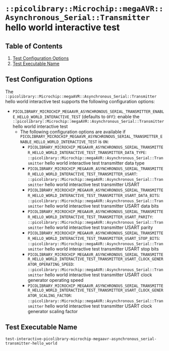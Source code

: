 # `::picolibrary::Microchip::megaAVR::Asynchronous_Serial::Transmitter` hello world interactive test

## Table of Contents
1. [Test Configuration Options](#test-configuration-options)
1. [Test Executable Name](#test-executable-name)

## Test Configuration Options
The `::picolibrary::Microchip::megaAVR::Asynchronous_Serial::Transmitter` hello world
interactive test supports the following configuration options:
- `PICOLIBRARY_MICROCHIP_MEGAAVR_ASYNCHRONOUS_SERIAL_TRANSMITTER_ENABLE_HELLO_WORLD_INTERACTIVE_TEST`
  (defaults to `OFF`): enable the
  `::picolibrary::Microchip::megaAVR::Asynchronous_Serial::Transmitter` hello world
  interactive test
    - The following configuration options are available if
      `PICOLIBRARY_MICROCHIP_MEGAAVR_ASYNCHRONOUS_SERIAL_TRANSMITTER_ENABLE_HELLO_WORLD_INTERACTIVE_TEST`
      is `ON`:
        - `PICOLIBRARY_MICROCHIP_MEGAAVR_ASYNCHRONOUS_SERIAL_TRANSMITTER_HELLO_WORLD_INTERACTIVE_TEST_TRANSMITTER_DATA_TYPE`:
          `::picolibrary::Microchip::megaAVR::Asynchronous_Serial::Transmitter` hello
          world interactive test transmitter data type
        - `PICOLIBRARY_MICROCHIP_MEGAAVR_ASYNCHRONOUS_SERIAL_TRANSMITTER_HELLO_WORLD_INTERACTIVE_TEST_TRANSMITTER_USART`:
          `::picolibrary::Microchip::megaAVR::Asynchronous_Serial::Transmitter` hello
          world interactive test transmitter USART
        - `PICOLIBRARY_MICROCHIP_MEGAAVR_ASYNCHRONOUS_SERIAL_TRANSMITTER_HELLO_WORLD_INTERACTIVE_TEST_TRANSMITTER_USART_DATA_BITS`:
          `::picolibrary::Microchip::megaAVR::Asynchronous_Serial::Transmitter` hello
          world interactive test transmitter USART data bits
        - `PICOLIBRARY_MICROCHIP_MEGAAVR_ASYNCHRONOUS_SERIAL_TRANSMITTER_HELLO_WORLD_INTERACTIVE_TEST_TRANSMITTER_USART_PARITY`:
          `::picolibrary::Microchip::megaAVR::Asynchronous_Serial::Transmitter` hello
          world interactive test transmitter USART parity
        - `PICOLIBRARY_MICROCHIP_MEGAAVR_ASYNCHRONOUS_SERIAL_TRANSMITTER_HELLO_WORLD_INTERACTIVE_TEST_TRANSMITTER_USART_STOP_BITS`:
          `::picolibrary::Microchip::megaAVR::Asynchronous_Serial::Transmitter` hello
          world interactive test transmitter USART stop bits
        - `PICOLIBRARY_MICROCHIP_MEGAAVR_ASYNCHRONOUS_SERIAL_TRANSMITTER_HELLO_WORLD_INTERACTIVE_TEST_TRANSMITTER_USART_CLOCK_GENERATOR_OPERATING_SPEED`:
          `::picolibrary::Microchip::megaAVR::Asynchronous_Serial::Transmitter` hello
          world interactive test transmitter USART clock generator operating speed
        - `PICOLIBRARY_MICROCHIP_MEGAAVR_ASYNCHRONOUS_SERIAL_TRANSMITTER_HELLO_WORLD_INTERACTIVE_TEST_TRANSMITTER_USART_CLOCK_GENERATOR_SCALING_FACTOR`:
          `::picolibrary::Microchip::megaAVR::Asynchronous_Serial::Transmitter` hello
          world interactive test transmitter USART clock generator scaling factor

## Test Executable Name
`test-interactive-picolibrary-microchip-megaavr-asynchronous_serial-transmitter-hello_world`
